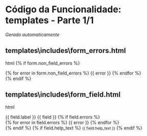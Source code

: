 # Código da Funcionalidade: templates - Parte 1/1
*Gerado automaticamente*



## templates\includes\form_errors.html

html
{% if form.non_field_errors %}
    <div class="alert alert-danger">
        {% for error in form.non_field_errors %}
            {{ error }}
        {% endfor %}
    </div>
{% endif %}





## templates\includes\form_field.html

html
<div class="mb-3">
    <label for="{{ field.id_for_label }}" class="form-label">{{ field.label }}</label>
    {{ field }}
    {% if field.errors %}
        <div class="invalid-feedback d-block">
            {% for error in field.errors %}
                {{ error }}
            {% endfor %}
        </div>
    {% endif %}
    {% if field.help_text %}
        <small class="form-text text-muted">{{ field.help_text }}</small>
    {% endif %}
</div>



